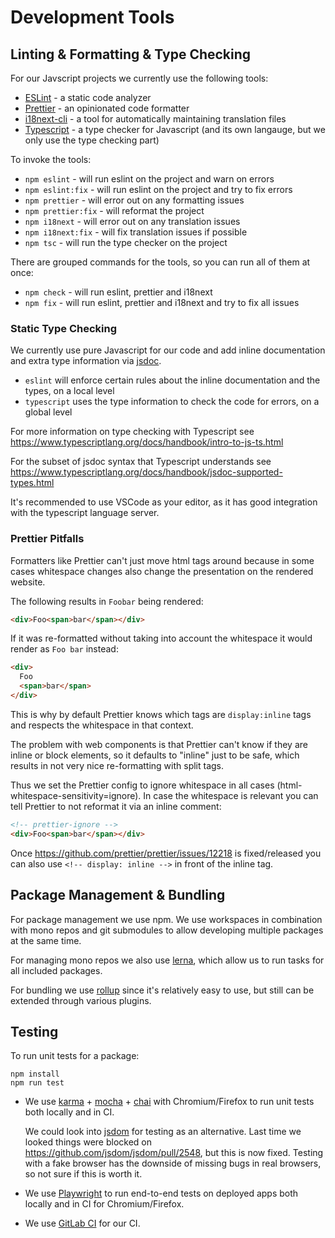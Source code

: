 # Development Tools

## Linting & Formatting & Type Checking

For our Javscript projects we currently use the following tools:

* [ESLint](https://eslint.org/) - a static code analyzer
* [Prettier](https://prettier.io/) - an opinionated code formatter
* [i18next-cli](https://github.com/i18next/i18next-cli) - a tool for automatically maintaining translation files
* [Typescript](https://www.typescriptlang.org/) - a type checker for Javascript (and its own langauge, but we only use the type checking part)

To invoke the tools:

* `npm eslint` - will run eslint on the project and warn on errors
* `npm eslint:fix` - will run eslint on the project and try to fix errors
* `npm prettier` - will error out on any formatting issues
* `npm prettier:fix` - will reformat the project
* `npm i18next` - will error out on any translation issues
* `npm i18next:fix` - will fix translation issues if possible
* `npm tsc` - will run the type checker on the project

There are grouped commands for the tools, so you can run all of them at once:

* `npm check` - will run eslint, prettier and i18next
* `npm fix` - will run eslint, prettier and i18next and try to fix all issues

### Static Type Checking

We currently use pure Javascript for our code and add inline documentation and
extra type information via [jsdoc](https://jsdoc.app/).

* `eslint` will enforce certain rules about the inline documentation and the types, on a local level
* `typescript` uses the type information to check the code for errors, on a global level

For more information on type checking with Typescript see
https://www.typescriptlang.org/docs/handbook/intro-to-js-ts.html

For the subset of jsdoc syntax that Typescript understands see
https://www.typescriptlang.org/docs/handbook/jsdoc-supported-types.html

It's recommended to use VSCode as your editor, as it has good integration with
the typescript language server.

### Prettier Pitfalls

Formatters like Prettier can't just move html tags around because in some cases whitespace changes also change the presentation on the rendered website.

The following results in `Foobar` being rendered:

```html
<div>Foo<span>bar</span></div>
```

If it was re-formatted without taking into account the whitespace it would render as `Foo bar` instead:

```html
<div>
  Foo
  <span>bar</span>
</div>
```

This is why by default Prettier knows which tags are `display:inline` tags and respects the whitespace in that context.

The problem with web components is that Prettier can't know if they are inline or block elements, so it defaults to "inline" just to be safe, which results in not very nice re-formatting with split tags.

Thus we set the Prettier config to ignore whitespace in all cases (html-whitespace-sensitivity=ignore). In case the whitespace is relevant you can tell Prettier to not reformat it via an inline comment:

```html
<!-- prettier-ignore -->
<div>Foo<span>bar</span></div>
```

Once https://github.com/prettier/prettier/issues/12218 is fixed/released you can also use `<!-- display: inline -->` in front of the inline tag.

## Package Management & Bundling

For package management we use npm. We use workspaces in combination with mono repos and git submodules to allow developing multiple packages at the same time.

For managing mono repos we also use [lerna](https://lerna.js.org/), which allow
us to run tasks for all included packages.

For bundling we use [rollup](https://rollupjs.org) since it's relatively easy to
use, but still can be extended through various plugins.

## Testing

To run unit tests for a package:

```
npm install
npm run test
```

* We use [karma](https://karma-runner.github.io) + [mocha](https://mochajs.org)
  \+ [chai](https://www.chaijs.com) with Chromium/Firefox to run unit tests both
  locally and in CI.

  We could look into [jsdom](https://github.com/jsdom/jsdom) for testing as an
  alternative. Last time we looked things were blocked on
  https://github.com/jsdom/jsdom/pull/2548, but this is now fixed. Testing with
  a fake browser has the downside of missing bugs in real browsers, so not sure
  if this is worth it.

* We use [Playwright](https://playwright.dev/) to run end-to-end tests on
  deployed apps both locally and in CI for Chromium/Firefox.

* We use [GitLab CI](https://docs.gitlab.com/ee/ci) for our CI.
